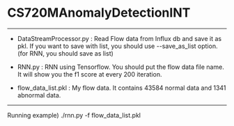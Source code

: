 # CS720MAnomalyDetectionINT

***
* DataStreamProcessor.py : Read Flow data from Influx db and save it as pkl. If you want to save with list, you should use --save_as_list option. (for RNN, you should save as list)

* RNN.py : RNN using Tensorflow. You should put the flow data file name. It will show you the f1 score at every 200 iteration.


* flow_data_list.pkl : My flow data. It contains 43584 normal data and 1341 abnormal data.

***

Running example) ./rnn.py -f flow_data_list.pkl
